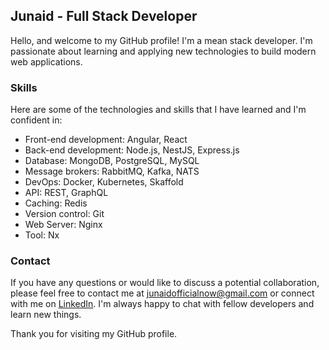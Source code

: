 ## Junaid - Full Stack Developer

Hello, and welcome to my GitHub profile! I'm a mean stack developer. I'm passionate about learning and applying new technologies to build modern web applications.

### Skills
Here are some of the technologies and skills that I have learned and I'm confident in:

- Front-end development: Angular, React
- Back-end development: Node.js, NestJS, Express.js
- Database: MongoDB, PostgreSQL, MySQL
- Message brokers: RabbitMQ, Kafka, NATS
- DevOps: Docker, Kubernetes, Skaffold
- API: REST, GraphQL
- Caching: Redis
- Version control: Git
- Web Server: Nginx
- Tool: Nx

### Contact
If you have any questions or would like to discuss a potential collaboration, please feel free to contact me at [junaidofficialnow@gmail.com](mailto:junaidofficialnow@gmail.com) or connect with me on [LinkedIn](https://www.linkedin.com/in/junaid-jamshed-). I'm always happy to chat with fellow developers and learn new things.

Thank you for visiting my GitHub profile.
<!---
JunaidOfficialNow/JunaidOfficialNow is a ✨ special ✨ repository because its `README.md` (this file) appears on your GitHub profile.
You can click the Preview link to take a look at your changes.
--->
